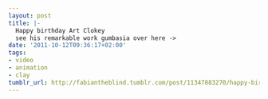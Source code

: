 ```yaml
---
layout: post
title: |-
  Happy birthday Art Clokey
  see his remarkable work gumbasia over here ->
date: '2011-10-12T09:36:17+02:00'
tags:
- video
- animation
- clay
tumblr_url: http://fabiantheblind.tumblr.com/post/11347883270/happy-birthday-art-clokey-see-his-remarkable-work
---
```

